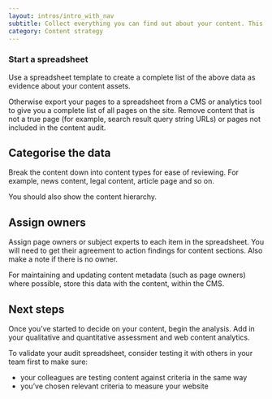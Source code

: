 ```yaml
---
layout: intros/intro_with_nav
subtitle: Collect everything you can find out about your content. This includes web pages and assets through to content types, content owners or subject experts, users and metadata.
category: Content strategy
---
```


### Start a spreadsheet
Use a spreadsheet template to create a complete list of the above data as evidence about your content assets.

Otherwise export your pages to a spreadsheet from a CMS or analytics tool to give you a complete list of all pages on the site. Remove content that is not a true page (for example, search result query string URLs) or pages not included in the content audit.

## Categorise the data
Break the content down into content types for ease of reviewing. For example, news content, legal content, article page and so on.

You should also show the content hierarchy.

## Assign owners
Assign page owners or subject experts to each item in the spreadsheet. You will need to get their agreement to action findings for content sections. Also make a note if there is no owner. 

For maintaining and updating content metadata (such as page owners) where possible, store this data with the content, within the CMS.

## Next steps
Once you’ve started to decide on your content, begin the analysis. Add in your qualitative and quantitative assessment and web content analytics.

To validate your audit spreadsheet, consider testing it with others in your team first to make sure:
  * your colleagues are testing content against criteria in the same way
  * you’ve chosen relevant criteria to measure your website


